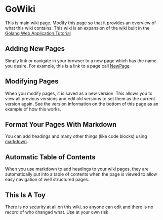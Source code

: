 # GoWiki

This is main wiki page.  Modify this page so that it provides an overview of what this wiki contains.  This wiki is an expansion of the wiki built in the [Golang Web Application Tutorial](http://golang.org/doc/articles/wiki/)

## Adding New Pages

Simply link or navigate in your browser to a new page which has the name you desire.  For example, this is a link to a page call [NewPage](/view/NewPage)

## Modifying Pages

When you modify pages, it is saved as a new version.  This allows you to view all previous versions and edit old versions to set them as the current version again.  See the version information on the bottom of this page as an example of how this works.

## Format Your Pages With Markdown

You can add headings and many other things (like code blocks) using [markdown](https://help.github.com/articles/markdown-basics).

## Automatic Table of Contents

When you use markdown to add headings to your wiki pages, they are automatically
put into a table of contents when the page is viewed to allow easy navigation of well structured pages.

## This Is A Toy

There is no security at all on this wiki, so anyone can edit and there is no record of who changed what.  Use at your own risk.
